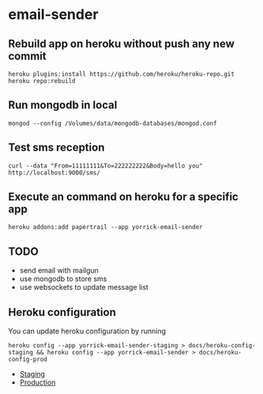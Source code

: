 email-sender
============

Rebuild app on heroku without push any new commit
-------------------------------------------------

```
heroku plugins:install https://github.com/heroku/heroku-repo.git
heroku repo:rebuild
```


Run mongodb in local
--------------------

```
mongod --config /Volumes/data/mongodb-databases/mongod.conf
```


Test sms reception
------------------

```
curl --data "From=11111111&To=222222222&Body=hello you" http://localhost:9000/sms/
```


Execute an command on heroku for a specific app
-----------------------------------------------

```
heroku addons:add papertrail --app yorrick-email-sender
```


TODO
----

 - send email with mailgun
 - use mongodb to store sms
 - use websockets to update message list


Heroku configuration
--------------------
You can update heroku configuration by running 

```
heroku config --app yorrick-email-sender-staging > docs/heroku-config-staging && heroku config --app yorrick-email-sender > docs/heroku-config-prod
```

 - [Staging](https://raw.githubusercontent.com/yorrick/email-sender/documentation/docs/heroku-config-staging)
 - [Production](https://raw.githubusercontent.com/yorrick/email-sender/documentation/docs/heroku-config-prod)